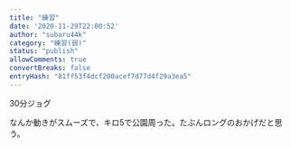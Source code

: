 ```yaml
---
title: "練習"
date: '2020-11-29T22:00:52'
author: "subaru44k"
category: "練習(弱)"
status: "publish"
allowComments: true
convertBreaks: false
entryHash: "81ff53f4dcf200acef7d77d4f29a3ea5"
---
```

30分ジョグ

なんか動きがスムーズで、キロ5で公園周った。たぶんロングのおかげだと思う。
